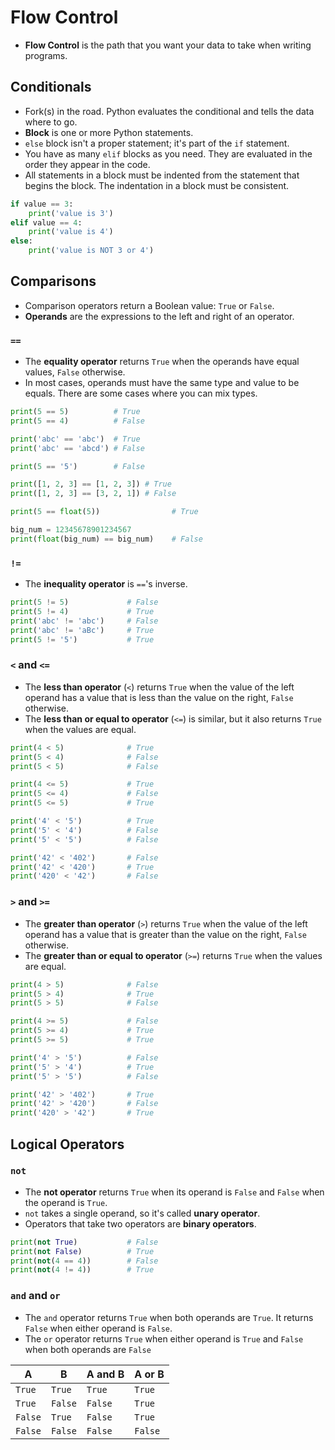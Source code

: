 # Flow Control

- **Flow Control** is the path that you want your data to take when writing programs.

## Conditionals

- Fork(s) in the road. Python evaluates the conditional and tells the data where to go.
- **Block** is one or more Python statements.
- `else` block isn't a proper statement; it's part of the `if` statement.
- You have as many `elif` blocks as you need. They are evaluated in the order they appear in the code.
- All statements in a block must be indented from the statement that begins the block. The indentation in a block must be consistent.

```python
if value == 3:
    print('value is 3')
elif value == 4:
    print('value is 4')
else:
    print('value is NOT 3 or 4')
```

## Comparisons

- Comparison operators return a Boolean value: `True` or `False`.
- **Operands** are the expressions to the left and right of an operator.

### `==`

- The **equality operator** returns `True` when the operands have equal values, `False` otherwise.
- In most cases, operands must have the same type and value to be equals. There are some cases where you can mix types.

```python
print(5 == 5)          # True
print(5 == 4)          # False

print('abc' == 'abc')  # True
print('abc' == 'abcd') # False

print(5 == '5')        # False

print([1, 2, 3] == [1, 2, 3]) # True
print([1, 2, 3] == [3, 2, 1]) # False

print(5 == float(5))                # True

big_num = 12345678901234567
print(float(big_num) == big_num)    # False
```

### `!=`

- The **inequality operator** is `==`'s inverse. 

```python
print(5 != 5)             # False
print(5 != 4)             # True
print('abc' != 'abc')     # False
print('abc' != 'aBc')     # True
print(5 != '5')           # True
```

### `<` and `<=`

- The **less than operator** (`<`) returns `True` when the value of the left operand has a value that is less than the value on the right, `False` otherwise.
- The **less than or equal to operator** (`<=`) is similar, but it also returns `True` when the values are equal.

```python
print(4 < 5)              # True
print(5 < 4)              # False
print(5 < 5)              # False

print(4 <= 5)             # True
print(5 <= 4)             # False
print(5 <= 5)             # True

print('4' < '5')          # True
print('5' < '4')          # False
print('5' < '5')          # False

print('42' < '402')       # False
print('42' < '420')       # True
print('420' < '42')       # False
```

### `>` and `>=`

- The **greater than operator** (`>`) returns `True` when the value of the left operand has a value that is greater than the value on the right, `False` otherwise.
- The **greater than or equal to operator** (`>=`) returns `True` when the values are equal. 

```python
print(4 > 5)              # False
print(5 > 4)              # True
print(5 > 5)              # False

print(4 >= 5)             # False
print(5 >= 4)             # True
print(5 >= 5)             # True

print('4' > '5')          # False
print('5' > '4')          # True
print('5' > '5')          # False

print('42' > '402')       # True
print('42' > '420')       # False
print('420' > '42')       # True
```

## Logical Operators

### `not`

- The **not operator** returns `True` when its operand is `False` and `False` when the operand is `True`.
- `not` takes a single operand, so it's called **unary operator**.
- Operators that take two operators are **binary operators**.

```python
print(not True)           # False
print(not False)          # True
print(not(4 == 4))        # False
print(not(4 != 4))        # True
```

### `and` and `or`

- The `and` operator returns `True` when both operands are `True`. It returns `False` when either operand is `False`.
- The `or` operator returns `True` when either operand is `True` and `False` when both operands are `False`

| **A**     |   **B**   |   **A and B** |   **A or B**  |
|-----------|-----------|---------------|---------------|
|   `True`  |   `True`  |   `True`      |   `True`      |
|   `True`  |   `False` |   `False`     |   `True`      |
|   `False` |   `True`  |   `False`     |   `True`      |
|   `False` |   `False` |   `False`     |   `False`     |


